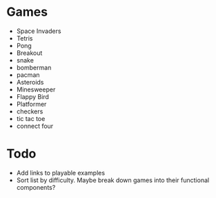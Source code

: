 # Games
- Space Invaders
- Tetris
- Pong
- Breakout
- snake
- bomberman
- pacman
- Asteroids
- Minesweeper
- Flappy Bird
- Platformer
- checkers
- tic tac toe
- connect four

# Todo
- Add links to playable examples
- Sort list by difficulty. Maybe break down games into their functional components?
